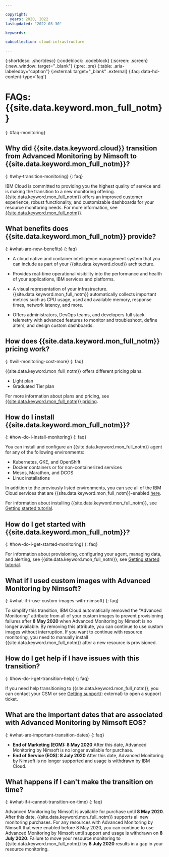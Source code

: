 ```yaml
---

copyright:
  years: 2020, 2022
lastupdated: "2022-03-30"

keywords: 

subcollection: cloud-infrastructure

---
```


{:shortdesc: .shortdesc}
{:codeblock: .codeblock}
{:screen: .screen}
{:new_window: target="_blank"}
{:pre: .pre}
{:table: .aria-labeledby="caption"}
{:external: target="_blank" .external}
{:faq: data-hd-content-type='faq'}

# FAQs: {{site.data.keyword.mon_full_notm}}
{: #faq-monitoring}

## Why did {{site.data.keyword.cloud}} transition from Advanced Monitoring by Nimsoft to {{site.data.keyword.mon_full_notm}}?
{: #why-transition-monitoring}
{: faq}

IBM Cloud is committed to providing you the highest quality of service and is making the transition to a new monitoring offering. {{site.data.keyword.mon_full_notm}} offers an improved customer experience, robust functionality, and customizable dashboards for your resource monitoring needs. For more information, see [{{site.data.keyword.mon_full_notm}}](/docs/monitoring?topic=monitoring-getting-started).

## What benefits does {{site.data.keyword.mon_full_notm}} provide?
{: #what-are-new-benefits}
{: faq}

* A cloud native and container intelligence management system that you can include as part of your {{site.data.keyword.cloud}} architecture.

* Provides real-time operational visibility into the performance and health of your applications, IBM services and platforms.

* A visual representation of your infrastructure. {{site.data.keyword.mon_full_notm}} automatically collects important metrics such as CPU usage, used and available memory, response times, network latency, and more.
* Offers administrators, DevOps teams, and developers full stack telemetry with advanced features to monitor and troubleshoot, define alters, and design custom dashboards. 

## How does {{site.data.keyword.mon_full_notm}} pricing work?
{: #will-monitoring-cost-more}
{: faq}

{{site.data.keyword.mon_full_notm}} offers different pricing plans.

* Light plan
* Graduated Tier plan

For more information about plans and pricing, see [{{site.data.keyword.mon_full_notm}} pricing](/docs/monitoring?topic=monitoring-pricing_plans).

## How do I install {{site.data.keyword.mon_full_notm}}?
{: #how-do-i-install-monitoring}
{: faq}

You can install and configure an {{site.data.keyword.mon_full_notm}} agent for any of the following environments:
* Kubernetes, GKE, and OpenShift
* Docker containers or for non-containerized services
* Mesos, Marathon, and DCOS
* Linux installations

In addition to the previously listed environments, you can see all of the IBM Cloud services that are {{site.data.keyword.mon_full_notm}}-enabled [here](/docs/monitoring?topic=monitoring-cloud_services).

For information about installing {{site.data.keyword.mon_full_notm}}, see [Getting started tutorial](/docs/monitoring?topic=monitoring-getting-started).

## How do I get started with {{site.data.keyword.mon_full_notm}}?
{: #how-do-i-get-started-monitoring}
{: faq}

For information about provisioning, configuring your agent, managing data, and alerting, see {{site.data.keyword.mon_full_notm}}, see [Getting started tutorial](/docs/monitoring?topic=monitoring-getting-started).

## What if I used custom images with Advanced Monitoring by Nimsoft?
{: #what-if-i-use-custom-images-with-nimsoft}
{: faq}

To simplify this transition, IBM Cloud automatically removed the "Advanced Monitoring" attribute from all of your custom images to prevent provisioning failures after **8 May 2020** when Advanced Monitoring by Nimsoft is no longer available. By removing this attribute, you can continue to use custom images without interruption. If you want to continue with resource monitoring, you need to manually install {{site.data.keyword.mon_full_notm}} after a new resource is provisioned.

## How do I get help if I have issues with this transition?
{: #how-do-i-get-transition-help}
{: faq}

If you need help transitioning to {{site.data.keyword.mon_full_notm}}, you can contact your CSM or see [Getting support](https://cloud.ibm.com/unifiedsupport/supportcenter){: external} to open a support ticket.

## What are the important dates that are associated with Advanced Monitoring by Nimsoft EOS?
{: #what-are-important-transition-dates}
{: faq}

* **End of Marketing (EOM): 8 May 2020** After this date, Advanced Monitoring by Nimsoft is no longer available for purchase.
* **End of Service (EOS): 8 July 2020** After this date, Advanced Monitoring by Nimsoft is no longer supported and usage is withdrawn by IBM Cloud.

## What happens if I can't make the transition on time?
{: #what-if-i-cannot-transition-on-time}
{: faq}

Advanced Monitoring by Nimsoft is available for purchase until **8 May 2020**. After this date, {{site.data.keyword.mon_full_notm}} supports all new monitoring purchases. For any resources with Advanced Monitoring by Nimsoft that were enabled before 8 May 2020, you can continue to use Advanced Monitoring by Nimsoft until support and usage is withdrawn on **8 July 2020**. Failure to move your resource monitoring to {{site.data.keyword.mon_full_notm}} by **8 July 2020** results in a gap in your resource monitoring. 
